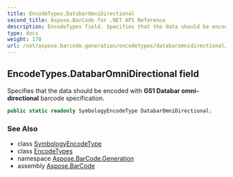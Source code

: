 ```yaml
---
title: EncodeTypes.DatabarOmniDirectional
second_title: Aspose.BarCode for .NET API Reference
description: EncodeTypes field. Specifies that the data should be encoded with GS1 Databar omnidirectional barcode specification
type: docs
weight: 170
url: /net/aspose.barcode.generation/encodetypes/databaromnidirectional/
---
```

## EncodeTypes.DatabarOmniDirectional field

Specifies that the data should be encoded with **GS1 Databar omni-directional** barcode specification.

```csharp
public static readonly SymbologyEncodeType DatabarOmniDirectional;
```

### See Also

* class [SymbologyEncodeType](../../symbologyencodetype/)
* class [EncodeTypes](../)
* namespace [Aspose.BarCode.Generation](../../../aspose.barcode.generation/)
* assembly [Aspose.BarCode](../../../)


